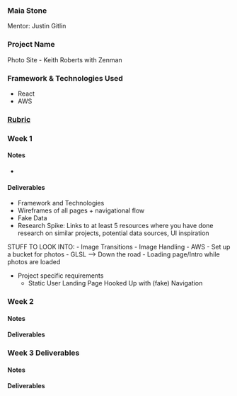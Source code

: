 ### Maia Stone
Mentor: Justin Gitlin

### Project Name
Photo Site - Keith Roberts with Zenman

### Framework & Technologies Used
- React
- AWS

### [Rubric](http://frontend.turing.io/projects/self-directed-project.html)

### Week 1

#### Notes
  -

#### Deliverables

  - Framework and Technologies
  - Wireframes of all pages + navigational flow
  - Fake Data
  - Research Spike: Links to at least 5 resources where you have done research on similar projects, potential data sources, UI inspiration

  STUFF TO LOOK INTO:
    - Image Transitions
    - Image Handling
    - AWS
      - Set up a bucket for photos
    - GLSL --> Down the road
    - Loading page/Intro while photos are loaded

  - Project specific requirements
    - Static User Landing Page Hooked Up with (fake) Navigation

### Week 2

#### Notes

#### Deliverables

### Week 3 Deliverables

#### Notes

#### Deliverables
